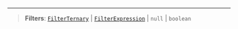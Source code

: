 ***

> **Filters**: [`FilterTernary`](FilterTernary.md) | [`FilterExpression`](FilterExpression.md) | `null` | `boolean`
